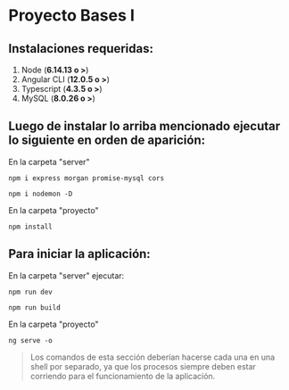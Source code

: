 #  Proyecto Bases I 

## Instalaciones requeridas: 

 1. Node (**6.14.13 o >**)
 2. Angular CLI (**12.0.5 o >**)
 3. Typescript (**4.3.5 o >**)
 4. MySQL (**8.0.26 o >**)

## Luego de instalar lo arriba mencionado ejecutar lo siguiente en orden de aparición: 

En la carpeta "server"

    npm i express morgan promise-mysql cors

    npm i nodemon -D


En la carpeta "proyecto"

    npm install 


## Para iniciar la aplicación:

En la carpeta "server" ejecutar: 

    npm run dev
    
    npm run build


En la carpeta "proyecto" 

    ng serve -o

> Los comandos de esta sección deberían hacerse cada una en una shell por separado, ya que los procesos siempre deben estar corriendo para el funcionamiento de la aplicación. 
